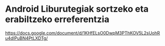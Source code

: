 # Android Liburutegiak sortzeko eta erabiltzeko erreferentzia #

https://docs.google.com/document/d/1KHfELsO0DwpM3PThKOV5L2sUohRu4dIPuBN4PtLXDTg/